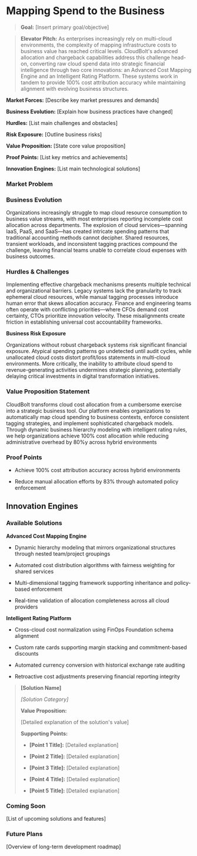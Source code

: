 # Mapping Spend to the Business

> **Goal:** [Insert primary goal/objective]

> **Elevator Pitch:** As enterprises increasingly rely on multi-cloud environments, the complexity of mapping infrastructure costs to business value has reached critical levels. CloudBolt's advanced allocation and chargeback capabilities address this challenge head-on, converting raw cloud spend data into strategic financial intelligence through two core innovations: an Advanced Cost Mapping Engine and an Intelligent Rating Platform. These systems work in tandem to provide 100% cost attribution accuracy while maintaining alignment with evolving business structures.

**Market Forces:** [Describe key market pressures and demands]

**Business Evolution:** [Explain how business practices have changed]

**Hurdles:** [List main challenges and obstacles]

**Risk Exposure:** [Outline business risks]

**Value Proposition:** [State core value proposition]

**Proof Points:** [List key metrics and achievements]

**Innovation Engines:** [List main technological solutions]

### Market Problem

### Business Evolution

Organizations increasingly struggle to map cloud resource consumption to business value streams, with most enterprises reporting incomplete cost allocation across departments. The explosion of cloud services—spanning IaaS, PaaS, and SaaS—has created intricate spending patterns that traditional accounting methods cannot decipher. Shared resources, transient workloads, and inconsistent tagging practices compound the challenge, leaving financial teams unable to correlate cloud expenses with business outcomes.

### Hurdles & Challenges

Implementing effective chargeback mechanisms presents multiple technical and organizational barriers. Legacy systems lack the granularity to track ephemeral cloud resources, while manual tagging processes introduce human error that skews allocation accuracy. Finance and engineering teams often operate with conflicting priorities—where CFOs demand cost certainty, CTOs prioritize innovation velocity. These misalignments create friction in establishing universal cost accountability frameworks.

**Business Risk Exposure**

Organizations without robust chargeback systems risk significant financial exposure. Atypical spending patterns go undetected until audit cycles, while unallocated cloud costs distort profit/loss statements in multi-cloud environments. More critically, the inability to attribute cloud spend to revenue-generating activities undermines strategic planning, potentially delaying critical investments in digital transformation initiatives.

### Value Proposition Statement

CloudBolt transforms cloud cost allocation from a cumbersome exercise into a strategic business tool. Our platform enables organizations to automatically map cloud spending to business contexts, enforce consistent tagging strategies, and implement sophisticated chargeback models. Through dynamic business hierarchy modeling with intelligent rating rules, we help organizations achieve 100% cost allocation while reducing administrative overhead by 80%y across hybrid environments

### Proof Points

- Achieve 100% cost attribution accuracy across hybrid environments
    
- Reduce manual allocation efforts by 83% through automated policy enforcement
    

## Innovation Engines

### Available Solutions

**Advanced Cost Mapping Engine**

- Dynamic hierarchy modeling that mirrors organizational structures through nested team/project groupings
    
- Automated cost distribution algorithms with fairness weighting for shared services
    
- Multi-dimensional tagging framework supporting inheritance and policy-based enforcement
    
- Real-time validation of allocation completeness across all cloud providers
    

**Intelligent Rating Platform**

- Cross-cloud cost normalization using FinOps Foundation schema alignment
    
- Custom rate cards supporting margin stacking and commitment-based discounts
    
- Automated currency conversion with historical exchange rate auditing
    
- Retroactive cost adjustments preserving financial reporting integrity
    

> **[Solution Name]**
> 
> _[Solution Category]_
> 
> **Value Proposition:**
> 
> [Detailed explanation of the solution's value]
> 
> **Supporting Points:**
> 
> - **[Point 1 Title]:** [Detailed explanation]
>     
> - **[Point 2 Title]:** [Detailed explanation]
>     
> - **[Point 3 Title]:** [Detailed explanation]
>     
> - **[Point 4 Title]:** [Detailed explanation]
>     
> - **[Point 5 Title]:** [Detailed explanation]
>     

### Coming Soon

[List of upcoming solutions and features]

### Future Plans

[Overview of long-term development roadmap]